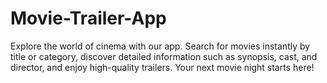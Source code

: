 # Movie-Trailer-App
Explore the world of cinema with our app. Search for movies instantly by title or category, discover detailed information such as synopsis, cast, and director, and enjoy high-quality trailers. Your next movie night starts here!
